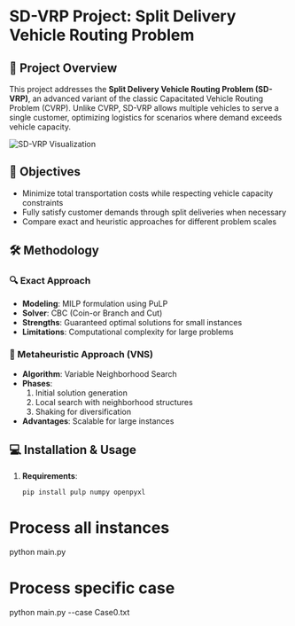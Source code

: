 # SD-VRP Project: Split Delivery Vehicle Routing Problem

## 📌 Project Overview
This project addresses the **Split Delivery Vehicle Routing Problem (SD-VRP)**, an advanced variant of the classic Capacitated Vehicle Routing Problem (CVRP). Unlike CVRP, SD-VRP allows multiple vehicles to serve a single customer, optimizing logistics for scenarios where demand exceeds vehicle capacity.

![SD-VRP Visualization](https://via.placeholder.com/400x200?text=SD-VRP+Routes+Example)

## 🎯 Objectives
- Minimize total transportation costs while respecting vehicle capacity constraints
- Fully satisfy customer demands through split deliveries when necessary
- Compare exact and heuristic approaches for different problem scales

## 🛠️ Methodology

### 🔍 Exact Approach
- **Modeling**: MILP formulation using PuLP
- **Solver**: CBC (Coin-or Branch and Cut)
- **Strengths**: Guaranteed optimal solutions for small instances
- **Limitations**: Computational complexity for large problems

### 🧠 Metaheuristic Approach (VNS)
- **Algorithm**: Variable Neighborhood Search
- **Phases**:
  1. Initial solution generation
  2. Local search with neighborhood structures
  3. Shaking for diversification
- **Advantages**: Scalable for large instances


## 💻 Installation & Usage
1. **Requirements**:
   ```bash
   pip install pulp numpy openpyxl

# Process all instances
python main.py

# Process specific case
python main.py --case Case0.txt   
